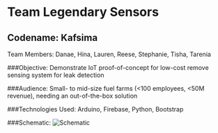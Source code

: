 # Team Legendary Sensors
## Codename: Kafsima
Team Members: Danae, Hina, Lauren, Reese, Stephanie, Tisha, Tarenia


###Objective:
Demonstrate IoT proof-of-concept for low-cost remove sensing system for leak detection

###Audience:
Small- to mid-size fuel farms (<100 employees, <50M revenue), needing an out-of-the-box solution

###Technologies Used:
Arduino, Firebase, Python, Bootstrap

###Schematic:
![Schematic](/relative/path/to/20160731_135030.jpg?raw=true "Project Schematic")
